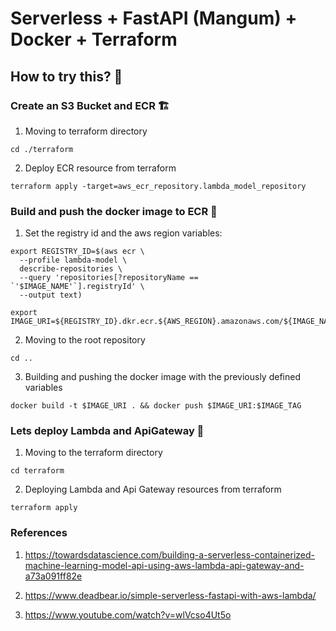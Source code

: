 # Serverless + FastAPI (Mangum) + Docker + Terraform

## How to try this? 🤔

### Create an S3 Bucket and ECR 🏗

1. Moving to terraform directory
```
cd ./terraform
```
2. Deploy ECR resource from terraform
```
terraform apply -target=aws_ecr_repository.lambda_model_repository
```
### Build and push the docker image to ECR 🔨

1. Set the registry id and the aws region variables:
```
export REGISTRY_ID=$(aws ecr \
  --profile lambda-model \
  describe-repositories \
  --query 'repositories[?repositoryName == `'$IMAGE_NAME'`].registryId' \
  --output text)

export IMAGE_URI=${REGISTRY_ID}.dkr.ecr.${AWS_REGION}.amazonaws.com/${IMAGE_NAME}
```
2. Moving to the root repository
```
cd ..
```
3. Building and pushing the docker image with the previously defined variables
```
docker build -t $IMAGE_URI . && docker push $IMAGE_URI:$IMAGE_TAG
```

### Lets deploy Lambda and ApiGateway 🚀

1. Moving to the terraform directory
```
cd terraform
```
2. Deploying Lambda and Api Gateway resources from terraform
```
terraform apply
```

### References

1. https://towardsdatascience.com/building-a-serverless-containerized-machine-learning-model-api-using-aws-lambda-api-gateway-and-a73a091ff82e

2. https://www.deadbear.io/simple-serverless-fastapi-with-aws-lambda/

3. https://www.youtube.com/watch?v=wlVcso4Ut5o 
